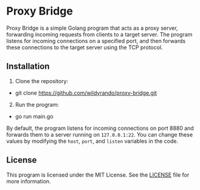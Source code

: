 # Proxy Bridge
Proxy Bridge is a simple Golang program that acts as a proxy server, forwarding incoming requests from clients to a target server. The program listens for incoming connections on a specified port, and then forwards these connections to the target server using the TCP protocol.

## Installation
1. Clone the repository:
  - git clone https://github.com/wildyrando/proxy-bridge.git
2. Run the program:
  - go run main.go
 
By default, the program listens for incoming connections on port 8880 and forwards them to a server running on `127.0.0.1:22`. You can change these values by modifying the `host`, `port`, and `listen` variables in the code.

## License
This program is licensed under the MIT License. See the [LICENSE](LICENSE) file for more information.
